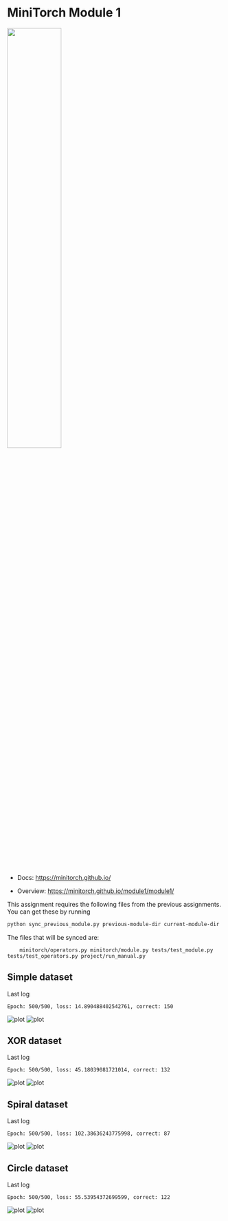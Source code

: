 # MiniTorch Module 1

<img src="https://minitorch.github.io/minitorch.svg" width="50%">

* Docs: https://minitorch.github.io/

* Overview: https://minitorch.github.io/module1/module1/

This assignment requires the following files from the previous assignments. You can get these by running

```bash
python sync_previous_module.py previous-module-dir current-module-dir
```

The files that will be synced are:

        minitorch/operators.py minitorch/module.py tests/test_module.py tests/test_operators.py project/run_manual.py

## Simple dataset

Last log
```
Epoch: 500/500, loss: 14.890488402542761, correct: 150
```
![plot](./data/simple.png)
![plot](./data/simple_result.png)

## XOR dataset
Last log
```
Epoch: 500/500, loss: 45.18039081721014, correct: 132
```
![plot](./data/xor.png)
![plot](./data/xor_result.png)

## Spiral dataset

Last log
```
Epoch: 500/500, loss: 102.38636243775998, correct: 87
```
![plot](./data/Spiral.png)
![plot](./data/spiral_result.png)

## Circle dataset

Last log
```
Epoch: 500/500, loss: 55.53954372699599, correct: 122
```
![plot](./data/circle.png)
![plot](./data/circle_result.png)